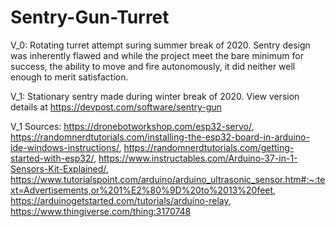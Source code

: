 # Sentry-Gun-Turret

V_0: Rotating turret attempt suring summer break of 2020. Sentry design was inherently flawed and while the project meet the bare minimum for success, the ability to move and fire autonomously, it did neither well enough to merit satisfaction.

V_1: Stationary sentry made during winter break of 2020. View version details at https://devpost.com/software/sentry-gun 

V_1 Sources:
https://dronebotworkshop.com/esp32-servo/, https://randomnerdtutorials.com/installing-the-esp32-board-in-arduino-ide-windows-instructions/, https://randomnerdtutorials.com/getting-started-with-esp32/, https://www.instructables.com/Arduino-37-in-1-Sensors-Kit-Explained/, https://www.tutorialspoint.com/arduino/arduino_ultrasonic_sensor.htm#:~:text=Advertisements,or%201%E2%80%9D%20to%2013%20feet, https://arduinogetstarted.com/tutorials/arduino-relay, https://www.thingiverse.com/thing:3170748
